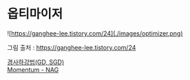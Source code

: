 # 옵티마이저

![https://ganghee-lee.tistory.com/24](./images/optimizer.png)  

그림 출처 : https://ganghee-lee.tistory.com/24

[경사하강법(GD, SGD)](GD.md)  
[Momentum - NAG](Momentum-NAG.md)